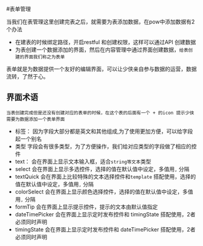 
#表单管理

 当我们在表管理这里创建完表之后，就需要为表添加数据，在pow中添加数据有2个办法
 - 在建表的时候绑定路径，开启restful 和创建权限，这样可以通过API 创建数据
 - 为表创建一个数据添加的界面，然后在内容管理中通过界面创建数据，`给表创建的界面我们称之为表单`

表单就是为数据提供一个友好的编辑界面，可以让少侠亲自参与数据的运营，数据流转，了然于心。


## 界面术语

   `当表创建完成但是还没有创建对应的表单的时候，在这个表的后面有一个 + 的icon 提示少侠需要为数据添加一个表单界面`

 - 标签： 因为字段大部分都是英文和其他组成,为了使用更加方便，可以给字段起一个别名
 - 类型  字段会有很多类型，为了方便操作，我们给对应类型的字段做了相应的控件
  - text： 会在界面上显示文本输入框，适合`string等文本`类型
  - select          会在界面上显示多选控件，选择的值在默认值中设定，多值用`,` 分隔
  - textQuick       会在界面上比较特殊的文本选择控件和`template` 搭配使用，选择的值在默认值中设定，多值用`,` 分隔
  - colorSelect     会在界面上显示颜色选择控件，选择的值在默认值中设定，多值用`,` 分隔
  - formTip         会在界面上显示提示控件，提示的文本由默认值指定
  - dateTimePicker  会在界面上显示定时发布控件和 timingState 搭配使用，2者必须同时声明
  - timingState     会在界面上显示定时发布控件和 dateTimePicker 搭配使用，2者必须同时声明


